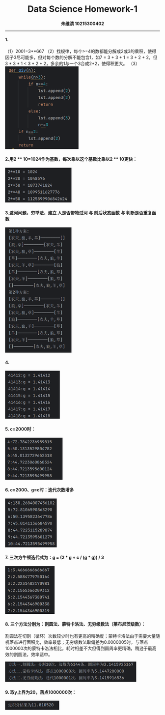 <h1>
<center>
Data Science Homework-1
    </center>
</h1>

<h4>
    <center>
    	朱维清 10215300402
    </center>

---

#### 1.

（1）2001=3**667
（2）找规律，每个>=4的数都能分解成2或3的乘积，使得因子3尽可能多，但对每个数的分解不能包含1，如7 = 3 + 3 + 1 = 3 + 2 + 2，但3 * 3 * 1 < 3 * 2 * 2，多余的1与一个3合成2*2，使得积更大。
（3）<img src="image/homework_2/image-20230921013412744.png" alt="image-20230921013412744" style="zoom: 67%;" />

#### 2.用2 ** 10=1024作为基数，每次乘以这个基数比乘以2 ** 10更快：

<img src="image/homework_2/image-20230921013542132.png" alt="image-20230921013542132" style="zoom:67%;" />

#### 3.渡河问题，穷举法，建立 人是否带物过河 与 前后状态函数 与 判断是否重复函数

<img src="image/homework_2/image-20230921013935634.png" alt="image-20230921013935634" style="zoom:67%;" />

#### 4.

<img src="image/homework_2/image-20230921014107568.png" alt="image-20230921014107568" style="zoom:67%;" />

#### 5. c=2000时：

<img src="image/homework_2/image-20230921014124160.png" alt="image-20230921014124160" style="zoom:67%;" />

#### 6. c=2000、g=c时：迭代次数增多

<img src="image/homework_2/image-20230921014319313.png" alt="image-20230921014319313" style="zoom:67%;" />

#### 7. 三次方牛顿迭代式为：g = (2 * g + c / (g * g)) / 3

<img src="image/homework_2/image-20230921014432004.png" alt="image-20230921014432004" style="zoom:67%;" />

#### 8. 三个方法分别为：割圆法、蒙特卡洛法、无穷级数法（莱布尼茨级数）：

割圆法在切割（循环）次数较少时也有更高的精确度；蒙特卡洛法由于需要大量随机落点进行面积比，效率最低；无穷级数法取偏差为0.0000005时，与落点1000000次的蒙特卡洛法相比，耗时相差不大但得到圆周率更精确，稍逊于最高效的割圆法，效率适中。

<img src="image/homework_2/image-20230921015239793.png" alt="image-20230921015239793" style="zoom:67%;" />

#### 9. 取y上界为20，落点1000000次：

<img src="image/homework_2/image-20230921015537094.png" alt="image-20230921015537094" style="zoom: 67%;" />